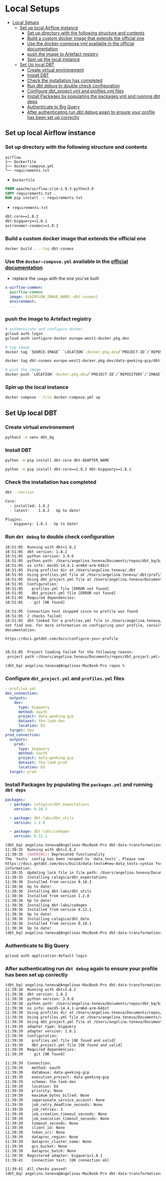 
# Local Setups
<!-- TOC -->

- [Local Setups](#local-setups)
  - [Set up local Airflow instance](#set-up-local-airflow-instance)
    - [Set up directory with the following structure and contents](#set-up-directory-with-the-following-structure-and-contents)
    - [Build a custom docker image that extends the official one](#build-a-custom-docker-image-that-extends-the-official-one)
    - [Use the docker-compose.yml available in the official documentation](#use-the-docker-composeyml-available-in-the-official-documentation)
    - [push the image to Artefact registry](#push-the-image-to-artefact-registry)
    - [Spin up the local instance](#spin-up-the-local-instance)
  - [Set Up local DBT](#set-up-local-dbt)
    - [Create virtual environement](#create-virtual-environement)
    - [Install DBT](#install-dbt)
    - [Check the installation has completed](#check-the-installation-has-completed)
    - [Run dbt debug to double check configuration](#run-dbt-debug-to-double-check-configuration)
    - [Configure dbt_project.yml and profiles.yml files](#configure-dbt_projectyml-and-profilesyml-files)
    - [Install Packages by  populating the packages.yml and running dbt deps](#install-packages-by--populating-the-packagesyml-and-running-dbt-deps)
    - [Authenticate to Big Query](#authenticate-to-big-query)
    - [After authenticating run dbt debug again to ensure your profile has been set up correctly](#after-authenticating-run-dbt-debug-again-to-ensure-your-profile-has-been-set-up-correctly)

<!-- /TOC -->

## Set up local Airflow instance

### Set up directory with the following structure and contents

```plain
airflow
├── Dockerfile
├── docker-compose.yml
└── requirements.txt
```

- `Dockerfile`

```Dockerfile
FROM apache/airflow:slim-2.9.3-python3.9
COPY requirements.txt .
RUN pip install -r requirements.txt
```

- `requirements.txt`

```txt
dbt-core==1.8.2
dbt-bigquery==1.8.1
astronomer-cosmos>=1.0.2
```

### Build a custom docker image that extends the official one

```bash
docker build . --tag dbt-cosmos
```

### Use the `docker-compose.yml` available in the [official documentation](https://airflow.apache.org/docs/apache-airflow/stable/docker-compose.yaml)

- replace the `image` with the one you've built

```yml
x-airflow-common:
  &airflow-common  
  image: ${AIRFLOW_IMAGE_NAME:-dbt-cosmos}
  environment:
  ...
```

### push the image to Artefact registry

```bash
# authenticate and configure docker
gcloud auth login
gcloud auth configure-docker europe-west1-docker.pkg.dev

# tag image 
docker tag `SOURCE-IMAGE` `LOCATION`-docker.pkg.dev/`PROJECT-ID`/`REPOSITORY`/`IMAGE`:`TAG`

docker tag dbt-cosmos europe-west1-docker.pkg.dev/data-geeking-gcp/dbt-cosmos/dbt-cosmos

# push the image 
docker push `LOCATION`-docker.pkg.dev/`PROJECT-ID`/`REPOSITORY`/`IMAGE`
```

### Spin up the local instance

```bash
docker compose --file docker-compose.yml up
```

## Set Up local DBT

### Create virtual environement

```bash
python3 -m venv dbt_bq
```

### Install DBT

```bash
python -m pip install dbt-core dbt-ADAPTER_NAME

python -m pip install dbt-core==1.8.2 dbt-bigquery==1.8.1
```

### Check the installation has completed

```bash
dbt --version

Core:
  - installed: 1.8.2
  - latest:    1.8.2 - Up to date!

Plugins:
  - bigquery: 1.8.1 - Up to date!
```

### Run `dbt debug` to double check configuration

```bash
10:51:05  Running with dbt=1.8.2
10:51:05  dbt version: 1.8.2
10:51:05  python version: 3.9.6
10:51:05  python path: /Users/angelina.teneva/Documents/repos/dbt_bq/bin/python
10:51:05  os info: macOS-14.4.1-arm64-arm-64bit
10:51:05  Using profiles dir at /Users/angelina.teneva/.dbt
10:51:05  Using profiles.yml file at /Users/angelina.teneva/.dbt/profiles.yml
10:51:05  Using dbt_project.yml file at /Users/angelina.teneva/Documents/repos/dbt_project.yml
10:51:05  Configuration:
10:51:05    profiles.yml file [ERROR not found]
10:51:05    dbt_project.yml file [ERROR not found]
10:51:05  Required dependencies:
10:51:05   - git [OK found]

10:51:05  Connection test skipped since no profile was found
10:51:05  2 checks failed:
10:51:05  dbt looked for a profiles.yml file in /Users/angelina.teneva/.dbt/profiles.yml, but did
not find one. For more information on configuring your profile, consult the
documentation:

https://docs.getdbt.com/docs/configure-your-profile


10:51:05  Project loading failed for the following reason:
 project path </Users/angelina.teneva/Documents/repos/dbt_project.yml> not found

(dbt_bq) angelina.teneva@Angelinas-MacBook-Pro repos % 
```

### Configure `dbt_project.yml` and `profiles.yml` files

```yml
--profiles.yml
dev_connection:
  outputs:
    dev:
      type: bigquery
      method: oauth
      project: data-geeking-gcp
      dataset: the-look-dev
      location: EU
  target: dev
prod_connection:
  outputs:
    prod:
      type: bigquery
      method: oauth
      project: data-geeking-gcp
      dataset: the-look-prod
      location: EU
  target: prod
```

### Install Packages by  populating the `packages.yml` and running `dbt deps`

```yml
packages:
  - package: calogica/dbt_expectations
    version: 0.10.3

  - package: dbt-labs/dbt_utils
    version: 1.2.0

  - package: dbt-labs/codegen
    version: 0.12.1
```

```bash
(dbt_bq) angelina.teneva@Angelinas-MacBook-Pro dbt-data-transformations % dbt deps
11:30:35  Running with dbt=1.8.2
11:30:35  [WARNING]: Deprecated functionality
The `tests` config has been renamed to `data_tests`. Please see
https://docs.getdbt.com/docs/build/data-tests#new-data_tests-syntax for more
information.
11:30:35  Updating lock file in file path: /Users/angelina.teneva/Documents/repos/dbt-data-transformations/package-lock.yml
11:30:35  Installing calogica/dbt_expectations
11:30:36  Installed from version 0.10.3
11:30:36  Up to date!
11:30:36  Installing dbt-labs/dbt_utils
11:30:36  Installed from version 1.2.0
11:30:36  Up to date!
11:30:36  Installing dbt-labs/codegen
11:30:36  Installed from version 0.12.1
11:30:36  Up to date!
11:30:36  Installing calogica/dbt_date
11:30:36  Installed from version 0.10.1
11:30:36  Up to date!
(dbt_bq) angelina.teneva@Angelinas-MacBook-Pro dbt-data-transformations % 
```

### Authenticate to Big Query

```bash
gcloud auth application-default login
```

### After authenticating run `dbt debug` again to ensure your profile has been set up correctly

```bash
(dbt_bq) angelina.teneva@Angelinas-MacBook-Pro dbt-data-transformations % dbt debug
11:39:38  Running with dbt=1.8.2
11:39:38  dbt version: 1.8.2
11:39:38  python version: 3.9.6
11:39:38  python path: /Users/angelina.teneva/Documents/repos/dbt_bq/bin/python
11:39:38  os info: macOS-14.4.1-arm64-arm-64bit
11:39:39  Using profiles dir at /Users/angelina.teneva/Documents/repos/dbt-data-transformations
11:39:39  Using profiles.yml file at /Users/angelina.teneva/Documents/repos/dbt-data-transformations/profiles.yml
11:39:39  Using dbt_project.yml file at /Users/angelina.teneva/Documents/repos/dbt-data-transformations/dbt_project.yml
11:39:39  adapter type: bigquery
11:39:39  adapter version: 1.8.1
11:39:39  Configuration:
11:39:39    profiles.yml file [OK found and valid]
11:39:39    dbt_project.yml file [OK found and valid]
11:39:39  Required dependencies:
11:39:39   - git [OK found]

11:39:39  Connection:
11:39:39    method: oauth
11:39:39    database: data-geeking-gcp
11:39:39    execution_project: data-geeking-gcp
11:39:39    schema: the-look-dev
11:39:39    location: EU
11:39:39    priority: None
11:39:39    maximum_bytes_billed: None
11:39:39    impersonate_service_account: None
11:39:39    job_retry_deadline_seconds: None
11:39:39    job_retries: 1
11:39:39    job_creation_timeout_seconds: None
11:39:39    job_execution_timeout_seconds: None
11:39:39    timeout_seconds: None
11:39:39    client_id: None
11:39:39    token_uri: None
11:39:39    dataproc_region: None
11:39:39    dataproc_cluster_name: None
11:39:39    gcs_bucket: None
11:39:39    dataproc_batch: None
11:39:39  Registered adapter: bigquery=1.8.1
11:39:41    Connection test: [OK connection ok]

11:39:41  All checks passed!
(dbt_bq) angelina.teneva@Angelinas-MacBook-Pro dbt-data-transformations % 
```
